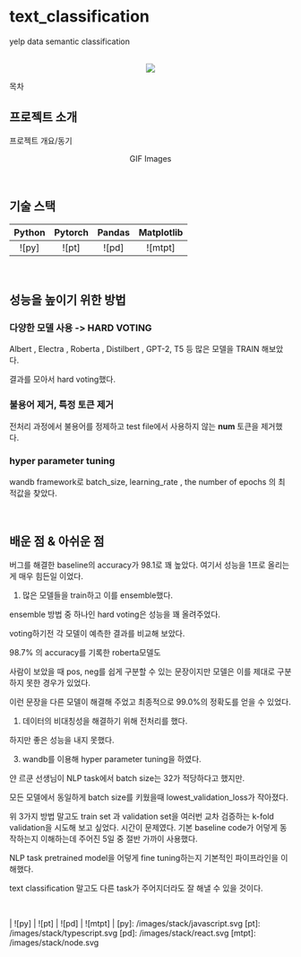 # text_classification
yelp data semantic classification

<p align="center">
  <br>
  <img src="./images/common/logo-sample.jpeg">
  <br>
</p>

목차

## 프로젝트 소개

<p align="justify">
프로젝트 개요/동기
</p>

<p align="center">
GIF Images
</p>

<br>

## 기술 스택

|   Python   |   Pytorch  |  Pandas  | Matplotlib |
| :--------: | :--------: | :------: |   :-----:  |
|    ![py]   |   ![pt]    |   ![pd]  |   ![mtpt]  |

<br>

## 성능을 높이기 위한 방법

### 다양한 모델 사용 -> HARD VOTING

Albert , Electra , Roberta , Distilbert , GPT-2, T5 등 많은 모델을 TRAIN 해보았다.

결과를 모아서 hard voting했다.

### 불용어 제거, 특정 토큰 제거

전처리 과정에서 불용어를 정제하고 test file에서 사용하지 않는 __num__ 토큰을 제거했다.

### hyper parameter tuning

wandb framework로 batch_size, learning_rate , the number of epochs 의 최적값을 찾았다.

<br>

## 배운 점 & 아쉬운 점

버그를 해결한  baseline의 accuracy가 98.1로 꽤 높았다. 여기서 성능을 1프로 올리는게 매우 힘든일 이었다. 


1. 많은 모델들을 train하고 이를 ensemble했다. 

ensemble 방법 중 하나인 hard voting은 성능을 꽤 올려주었다. 

voting하기전 각 모델이 예측한 결과를 비교해 보았다.

98.7% 의 accuracy를 기록한 roberta모델도 

사람이 보았을 때 pos, neg를 쉽게 구분할 수 있는 문장이지만 모델은 이를 제대로 구분하지 못한 경우가 있었다.

이런 문장을 다른 모델이 해결해 주었고 최종적으로 99.0%의 정확도를 얻을 수 있었다.



1. 데이터의 비대칭성을 해결하기 위해 전처리를 했다. 

하지만 좋은 성능을 내지 못했다. 



3. wandb를 이용해 hyper parameter tuning을 하였다.

얀 르쿤 선생님이 NLP task에서 batch size는 32가 적당하다고 했지만.

모든 모델에서 동일하게 batch size를 키웠을때 lowest_validation_loss가 작아졌다.


위 3가지 방법 말고도 train set 과 validation set을 여러번 교차 검증하는 k-fold validation을 시도해 보고 싶었다.
시간이 문제였다. 기본 baseline code가 어덯게 동작하는지 이해하는데 주어진 5일 중 절반 가까이 사용했다.

NLP task pretrained model을 어덯게 fine tuning하는지 기본적인 파이프라인을 이해했다.

text classification 말고도 다른 task가 주어지더라도 잘 해낼 수 있을 것이다.

<p align="justify">

</p>

<br>

<!-- Stack Icon Refernces -->
|    ![py]   |   ![pt]    |   ![pd]  |   ![mtpt]  |
[py]: /images/stack/javascript.svg
[pt]: /images/stack/typescript.svg
[pd]: /images/stack/react.svg
[mtpt]: /images/stack/node.svg

